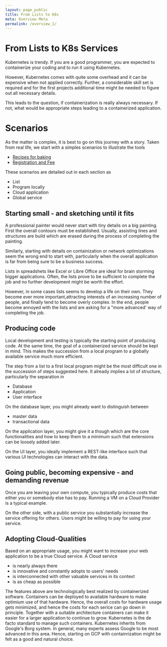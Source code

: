 ```yaml
---
layout: page_public
title: From Lists to K8s
meta: Overview Meta
permalink: /overview_1/
---
```


# From Lists to K8s Services

Kubernetes is trendy. 
If you are a good programmer, you are expected to containerize your coding and to run it using Kubernetes.

However, Kubernetes comes with quite some overhead and it can be expensive when not applied correctly. Further, a considerable skill set is required and for the first projects additional time might be needed to figure out all necessary details.

This leads to the question, if containerization is really always necessary. If not, what would be appropriate steps leading to a containerized application.


# Scenarios

As the matter is complex, it is best to go on this journey with a story.
Taken from real life, we start with a simples scenarios to illustrate the tools

- [Recipes for baking](../scenario_b)
- [Registration and Fee](../scenario_r)

These scenarios are detailed out in each section as
- List
- Program locally
- Cloud application
- Global service


## Starting small - and sketching until it fits

A professional painter would never start with tiny details on a big painting.
First the overall contours must be established. Usually, assisting lines and structures are build which are erased during the process of completing the painting. 

Similarly, starting with details on containization or network optimizations seem the wrong end to start with, particularly when the overall application is far from being sure to be a business success. 

Lists in spreadshets like Excel or Libre Office are ideal for brain storming bigger applications.
Often, the lists prove to be sufficient to complete the job and no further development might be worth the effort. 

However, in some cases lists seems to develop a life on their own. They become ever more important,attracting interests of an increasing number of people, and finally tend to become overly complex.
In the end, people become annoyed with the lists and are asking for a "more advanced' way of completing the job.


## Producing code

Local development and testing is typically the starting point of producing code. 
At the same time, the goal of a containerized service should be kept in mind. This makes the succession from a local program to a globally available service much more efficient.

The step from a list to a first local program might be the most difficult one in the succession of steps suggested here. It already implies a lot of structure, particularly the separation in
- Database
- Application
- User interface

On the database layer, you might already want to distinguish between 
- master data
- transactional data

On the application layer, you might give it a though which are the core functionalities and how to keep them to a minimum such that extensions can be loosely added later. 

On the UI layer, you ideally implement a REST-like interface such that various UI technologies can interact with the data. 

## Going public, becoming expensive - and demanding revenue

Once you are leaving your own compute, you typically produce costs that either you or somebody else has to pay. Running a VM on a Cloud Provider is a typical example. 

On the other side, with a public service you substantially increase the service offering for others. Users might be willing to pay for using your service. 


## Adopting Cloud-Qualities

Based on an appropriate usage, you might want to increase your web application to be a true Cloud service. 
A Cloud service
- is nearly always there
- is innovative and constantly adopts to users' needs
- is interconnected with other valuable services in its context
- is as cheap as possible

The features above are technologically best realized by containerized software. Containers can be deployed to available hardware to make optimium use of that hardware. Hence, the overall costs for hardware usage gets minimized, and hence the costs for each serice can go down in principle. 
Together with a suitable architecture containers can make it easier for a larger application to continue to grow.
Kubernetes is the de facto standard to manage such containers. Kubernetes inherits from Google's Borg system. In general, many experts assess Google to be most advanced in this area. Hence, starting on GCP with containrization might be felt as a good and natural choice.
